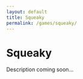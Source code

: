 ```yaml
---
layout: default
title: Squeaky
permalink: /games/squeaky/
---
```


# Squeaky

Description coming soon...
